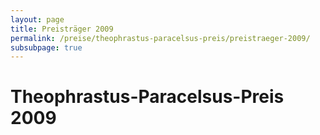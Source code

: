 ```yaml
---
layout: page
title: Preisträger 2009
permalink: /preise/theophrastus-paracelsus-preis/preistraeger-2009/
subsubpage: true
---
```


# Theophrastus-Paracelsus-Preis 2009